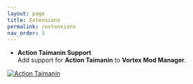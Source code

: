 ```yaml
---
layout: page
title: Extensions
permalink: /extensions
nav_order: 3
---
```


 * **Action Taimanin Support**<br /> 
 Add support for **Action Taimanin** to **Vortex Mod Manager**.<br />

 [![Action Taimanin][ATS-01]][ATS-02]


[ATS-01]: https://cdn2.steamgriddb.com/file/sgdb-cdn/thumb/f5adeec0547f82c7103134678857c61b.jpg
[ATS-02]: https://www.nexusmods.com/site/mods/546
